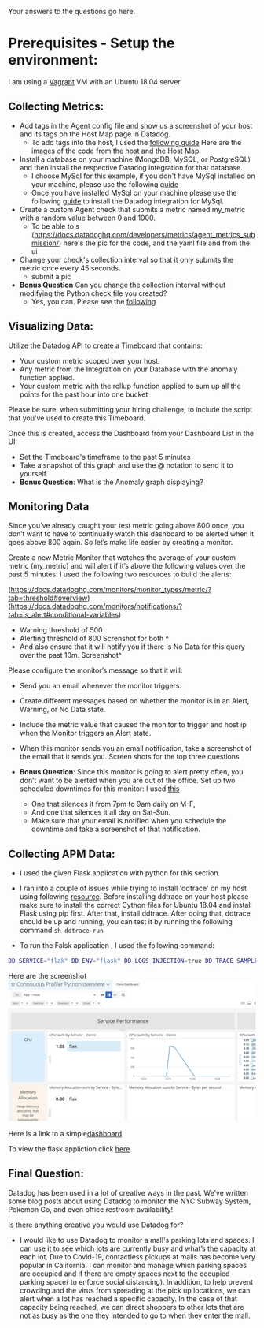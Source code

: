 Your answers to the questions go here.
# Prerequisites - Setup the environment:
I am using a [Vagrant](https://learn.hashicorp.com/collections/vagrant/getting-started) VM with an Ubuntu 18.04 server.

## Collecting Metrics:

* Add tags in the Agent config file and show us a screenshot of your host and its tags on the Host Map page in Datadog.
  - To add tags into the host, I used the [following guide](https://docs.datadoghq.com/getting_started/tagging/assigning_tags?tab=noncontainerizedenvironments)
  Here are the images of the code from the host and the Host Map.
* Install a database on your machine (MongoDB, MySQL, or PostgreSQL) and then install the respective Datadog integration for that database.
  - I choose MySql for this example, if you don't have MySql installed on your machine, please use the following [guide](https://www.digitalocean.com/community/tutorials/how-to-install-mysql-on-ubuntu-18-04)
  - Once you have installed MySql on your machine please use the following [guide](https://docs.datadoghq.com/integrations/mysql/?tab=host#pagetitle) to install the Datadog integration for MySql.
* Create a custom Agent check that submits a metric named my_metric with a random value between 0 and 1000.
  - To be able to s (https://docs.datadoghq.com/developers/metrics/agent_metrics_submission/)
  here's the pic for the code, and the yaml file and from the  ui 
* Change your check's collection interval so that it only submits the metric once every 45 seconds.
  - submit a pic
* **Bonus Question** Can you change the collection interval without modifying the Python check file you created?
  - Yes, you can. Please see the [following](https://docs.datadoghq.com/developers/write_agent_check/?tab=agentv6v7#collection-interval)

## Visualizing Data:

Utilize the Datadog API to create a Timeboard that contains:

* Your custom metric scoped over your host.
* Any metric from the Integration on your Database with the anomaly function applied.
* Your custom metric with the rollup function applied to sum up all the points for the past hour into one bucket

Please be sure, when submitting your hiring challenge, to include the script that you've used to create this Timeboard.

Once this is created, access the Dashboard from your Dashboard List in the UI:

* Set the Timeboard's timeframe to the past 5 minutes
* Take a snapshot of this graph and use the @ notation to send it to yourself.
* **Bonus Question**: What is the Anomaly graph displaying?


## Monitoring Data

Since you’ve already caught your test metric going above 800 once, you don’t want to have to continually watch this dashboard to be alerted when it goes above 800 again. So let’s make life easier by creating a monitor.

Create a new Metric Monitor that watches the average of your custom metric (my_metric) and will alert if it’s above the following values over the past 5 minutes:
I used the following two resources to build the alerts:

(https://docs.datadoghq.com/monitors/monitor_types/metric/?tab=threshold#overview)
(https://docs.datadoghq.com/monitors/notifications/?tab=is_alert#conditional-variables)

* Warning threshold of 500
* Alerting threshold of 800
Screnshot for both ^
* And also ensure that it will notify you if there is No Data for this query over the past 10m.
Screenshot^

Please configure the monitor’s message so that it will:

* Send you an email whenever the monitor triggers.
* Create different messages based on whether the monitor is in an Alert, Warning, or No Data state.
* Include the metric value that caused the monitor to trigger and host ip when the Monitor triggers an Alert state.
* When this monitor sends you an email notification, take a screenshot of the email that it sends you.
Screen shots for the top three questions

* **Bonus Question**: Since this monitor is going to alert pretty often, you don’t want to be alerted when you are out of the office. Set up two scheduled downtimes for this monitor:
I used [this](https://docs.datadoghq.com/monitors/downtimes/?tab=bymonitorname) 

  * One that silences it from 7pm to 9am daily on M-F,
  * And one that silences it all day on Sat-Sun.
  * Make sure that your email is notified when you schedule the downtime and take a screenshot of that notification.
  
## Collecting APM Data:
- I used the given Flask application with python for this section.

- I ran into a couple of issues while trying to install 'ddtrace' on my host using following [resource](https://docs.datadoghq.com/tracing/setup_overview/setup/python/?tab=containers#follow-the-in-app-documentation-recommended). Before installing ddtrace on your host please make sure to install the correct Cython files for Ubuntu 18.04 and install Flask using pip first. After that, install ddtrace. After doing that, ddtrace should be up and running, you can test it by running the following command ```sh ddtrace-run ```

- To run the Falsk application , I used the following command: 

``` sh
DD_SERVICE="flak" DD_ENV="flask" DD_LOGS_INJECTION=true DD_TRACE_SAMPLE_RATE="1" DD_PROFILING_ENABLED=true ddtrace-run python flaskapp.py
```
Here are the screenshot ![](screenshot/flask-dash.PNG)

Here is a link to a simple[dashboard](https://p.datadoghq.com/sb/ha86c4ioy7wh8zmv-44fd192d58f69ca30af4d1acb9cbff66)

To view the flask appliction click [here](https://github.com/Hesham20/hiring-engineers/blob/master/flaskapp.py).


## Final Question:

Datadog has been used in a lot of creative ways in the past. We’ve written some blog posts about using Datadog to monitor the NYC Subway System, Pokemon Go, and even office restroom availability!

Is there anything creative you would use Datadog for?

- I would like to use Datadog to monitor a mall's parking lots and spaces. I can use it to see which lots are currently busy and what’s the capacity at each lot. Due to Covid-19, contactless pickups at malls has become very popular in California. I can monitor and manage which parking spaces are occupied and if there are empty spaces next to the occupied parking space( to enforce social distancing). In addition, to help prevent crowding and the virus from spreading at the pick up locations, we can alert when a lot has reached a specific capacity. In the case of that capacity being reached, we can direct shoppers to other lots that are not as busy as the one they intended to go to when they enter the mall.

